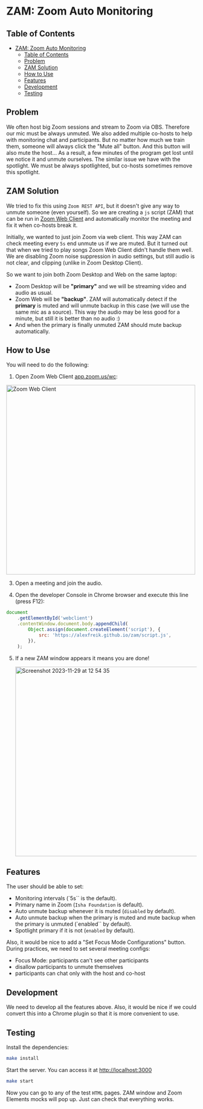 # ZAM: Zoom Auto Monitoring

## Table of Contents

-   [ZAM: Zoom Auto Monitoring](#zam-zoom-auto-monitoring)
    -   [Table of Contents](#table-of-contents)
    -   [Problem](#problem)
    -   [ZAM Solution](#zam-solution)
    -   [How to Use](#how-to-use)
    -   [Features](#features)
    -   [Development](#development)
    -   [Testing](#testing)

## Problem

We often host big Zoom sessions and stream to Zoom via OBS. Therefore
our mic must be always unmuted. We also added multiple co-hosts to help with monitoring chat and participants. But no
matter how much we train them, someone will always click the "Mute all" button. And this button will also mute the host...
As a result, a few minutes of the program get lost until we notice it and unmute ourselves.
The similar issue we have with the spotlight. We must be always spotlighted, but co-hosts sometimes remove this spotlight.

## ZAM Solution

We tried to fix this using `Zoom REST API`, but it doesn't give any way to unmute someone (even yourself). So we are creating
a `js` script (ZAM) that can be run in [Zoom Web Client](https://app.zoom.us/wc) and automatically monitor the meeting and fix it when co-hosts
break it.

Initially, we wanted to just join Zoom via web client. This way ZAM can check meeting every `5s` end unmute us if we are muted.
But it turned out that when we tried to play songs Zoom Web Client didn't handle them well. We are disabling Zoom noise suppression in audio
settings, but still audio is not clear, and clipping (unlike in Zoom Desktop Client).

So we want to join both Zoom Desktop and Web on the same laptop:

-   Zoom Desktop will be **"primary"** and we will be streaming video and audio as usual.
-   Zoom Web will be **"backup"**. ZAM will automatically detect if the **primary** is muted and will unmute backup in this case
    (we will use the same mic as a source). This way the audio may be less good for a minute, but still it is better than no audio :)
-   And when the primary is finally unmuted ZAM should mute backup automatically.

## How to Use

You will need to do the following:

1. Open Zoom Web Client [app.zoom.us/wc](https://app.zoom.us/wc):

  <img width="500" alt="Zoom Web Client" src="https://github.com/AlexFreik/zam/assets/61039123/f0c15a18-6ae3-4272-ac18-86de2e4bb901">

3. Open a meeting and join the audio.

4. Open the developer Console in Chrome browser and execute this line (press F12):

```js
document
    .getElementById('webclient')
    .contentWindow.document.body.appendChild(
        Object.assign(document.createElement('script'), {
            src: 'https://alexfreik.github.io/zam/script.js',
        }),
    );
```

5. If a new ZAM window appears it means you are done!

    <img width="500" alt="Screenshot 2023-11-29 at 12 54 35" src="https://github.com/AlexFreik/zam/assets/61039123/43a91dfb-d221-4a3b-bfc2-7fc810d93954">

## Features

The user should be able to set:

-   Monitoring intervals (`5s`` is the default).
-   Primary name in Zoom (`Isha Foundation` is default).
-   Auto unmute backup whenever it is muted (`disabled` by default).
-   Auto unmute backup when the primary is muted and mute backup when the primary is unmuted (`enabled`` by default).
-   Spotlight primary if it is not (`enabled` by default).

Also, it would be nice to add a "Set Focus Mode Configurations" button. During practices,
we need to set several meeting configs:

-   Focus Mode: participants can't see other participants
-   disallow participants to unmute themselves
-   participants can chat only with the host and co-host

## Development

We need to develop all the features above. Also, it would be nice if we could convert this into
a Chrome plugin so that it is more convenient to use.

## Testing

Install the dependencies:

```sh
make install
```

Start the server. You can access it at [http://localhost:3000](http://localhost:3000)

```sh
make start
```

Now you can go to any of the test `HTML` pages. ZAM window and Zoom Elements mocks will pop up. Just can check that everything works.
